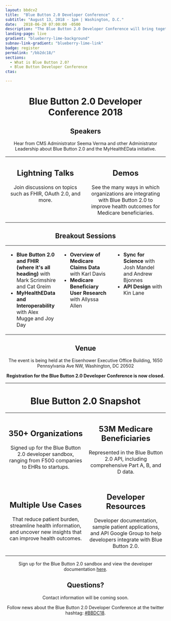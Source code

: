 ```yaml
---
layout: bbdcv2
title:  "Blue Button 2.0 Developer Conference"
subtitle: "August 13, 2018 - 1pm | Washington, D.C."
date:   2018-06-20 07:00:00 -0500
description: "The Blue Button 2.0 Developer Conference will bring together developers to learn and share insights on how we can leverage claims data to serve the Medicare population."
landing-page: live
gradient: "blueberry-lime-background"
subnav-link-gradient: "blueberry-lime-link"
badge: register
permalink: "/bb2dc18/"
sections:
  - What is Blue Button 2.0?
  - Blue Button Developer Conference
ctas:

---
```


<h1 style="text-align:center">Blue Button 2.0 Developer Conference 2018</h1>

<h2 style="text-align:center"><b>Speakers</b></h2>
  <p style="text-align:center">Hear from CMS Administrator Seema Verma and other Administrator Leadership about Blue Button 2.0 and the MyHealthEData initiative.
  </p>

<table>
<tr>
  <td style="width:50%;vertical-align:text-top;">
     <h2 style="text-align:center"><b>Lightning Talks</b></h2>
       <p style="text-align:center">Join discussions on topics such as FHIR, OAuth 2.0, and more.
       </p>
  </td>
  <td style="width:50%;vertical-align:text-top;">
     <h2 style="text-align:center"><b>Demos</b></h2>
       <p style="text-align:center">See the many ways in which organizations are integrating with Blue Button 2.0 to improve health outcomes for Medicare beneficiaries.
       </p>
  </td>
</tr>
</table>
<table>
  <h2 style="text-align:center"><b>Breakout Sessions</b></h2>

<tr>
  <td style="width:33%;vertical-align:text-top;">
    <p style="text-align:center;vertical-align:text-top;">
      <ul>
        <li><b>Blue Button 2.0 and FHIR (where it's all heading)</b>  with Mark Scrimshire and Cat Greim
        </li>
        <li><b>MyHealthEData and Interoperability</b> with Alex Mugge and Joy Day
        </li>
      </ul>  
    </p>
  </td>
  <td style="width:33%;vertical-align:text-top;">
    <p style="text-align:center;vertical-align:text-top;">
      <ul>
        <li><b>Overview of Medicare Claims Data</b> with Karl Davis
        </li>
        <li><b>Medicare Beneficiary User Research</b>  with Allyssa Allen<br/>
        </li>
      </ul>    
    </p>  
  </td>
  <td style="width:33%;vertical-align:text-top;">
    <p style="text-align:center;vertical-align:text-top;">
      <ul>
        <li><b>Sync for Science</b> with Josh Mandel and Andrew Bjonnes
        </li>
        <li><b>API Design</b> with Kin Lane<br/>
        </li>
      </ul>        
    </p>  
  </td>
</tr>
</table>

<h2 style="text-align:center"><b>Venue</b></h2>
<p style="text-align:center">
The event is being held at the Eisenhower Executive Office Building, 1650 Pennsylvania Ave NW, Washington, DC 20502 
</p>
<p style="text-align:center"><b>Registration for the Blue Button 2.0 Developer Conference is now closed.</b></p>

<hr/>
<h1 style="text-align:center">Blue Button 2.0 Snapshot</h1>
<table>
<tr>
<td>
<h2 style="text-align:center"><b>350+ Organizations</b></h2>
<p style="text-align:center">Signed up for the Blue Button 2.0 developer sandbox, ranging from F500 companies to EHRs to startups.
</p></td>
<td>
<h2 style="text-align:center"><b>53M Medicare Beneficiaries</b></h2>
<p style="text-align:center">Represented in the Blue Button 2.0 API, including comprehensive Part A, B, and D data.
</p></td>
</tr>
<tr>
<td>
<h2 style="text-align:center"><b>Multiple Use Cases</b></h2>
<p style="text-align:center">That reduce patient burden, streamline health information, and uncover new insights that can improve health outcomes.
</p></td>
<td>
<h2 style="text-align:center"><b>Developer Resources</b></h2>
<p style="text-align:center">Developer documentation, sample patient applications, and API Google Group to help developers integrate with Blue Button 2.0.
</p></td>
</tr>
</table>

<p style="text-align:center">Sign up for the Blue Button 2.0 sandbox and view the developer documentation <a href="https://sandbox.bluebutton.cms.gov/v1/accounts/create" target="_blank">here</a>.</p>

<h2 style="text-align:center">Questions?</h2>
<p style="text-align:center">Contact information will be coming soon.</p>

<p></p>
<p style="text-align:center">Follow news about the Blue Button 2.0 Developer Conference at the twitter hashtag: 
<a href="https://twitter.com/search?q=%23bbdc18&src=typd" target="_blank">#BBDC18</a>.</p>